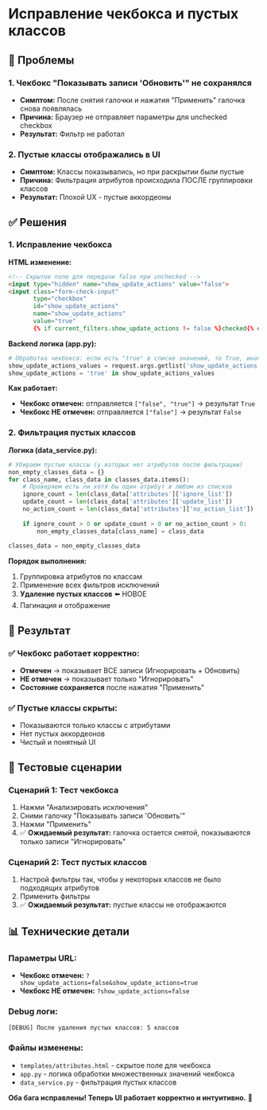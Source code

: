 # Исправление чекбокса и пустых классов

## 🐛 Проблемы

### 1. Чекбокс "Показывать записи 'Обновить'" не сохранялся
- **Симптом:** После снятия галочки и нажатия "Применить" галочка снова появлялась
- **Причина:** Браузер не отправляет параметры для unchecked checkbox
- **Результат:** Фильтр не работал

### 2. Пустые классы отображались в UI
- **Симптом:** Классы показывались, но при раскрытии были пустые
- **Причина:** Фильтрация атрибутов происходила ПОСЛЕ группировки классов
- **Результат:** Плохой UX - пустые аккордеоны

## ✅ Решения

### 1. Исправление чекбокса

**HTML изменение:**
```html
<!-- Скрытое поле для передачи false при unchecked -->
<input type="hidden" name="show_update_actions" value="false">
<input class="form-check-input" 
       type="checkbox" 
       id="show_update_actions" 
       name="show_update_actions" 
       value="true"
       {% if current_filters.show_update_actions != false %}checked{% endif %}>
```

**Backend логика (app.py):**
```python
# Обработка чекбокса: если есть "true" в списке значений, то True, иначе False
show_update_actions_values = request.args.getlist('show_update_actions')
show_update_actions = 'true' in show_update_actions_values
```

**Как работает:**
- **Чекбокс отмечен:** отправляется `["false", "true"]` → результат `True`
- **Чекбокс НЕ отмечен:** отправляется `["false"]` → результат `False`

### 2. Фильтрация пустых классов

**Логика (data_service.py):**
```python
# Убираем пустые классы (у которых нет атрибутов после фильтрации)
non_empty_classes_data = {}
for class_name, class_data in classes_data.items():
    # Проверяем есть ли хотя бы один атрибут в любом из списков
    ignore_count = len(class_data['attributes']['ignore_list'])
    update_count = len(class_data['attributes']['update_list'])
    no_action_count = len(class_data['attributes']['no_action_list'])
    
    if ignore_count > 0 or update_count > 0 or no_action_count > 0:
        non_empty_classes_data[class_name] = class_data
        
classes_data = non_empty_classes_data
```

**Порядок выполнения:**
1. Группировка атрибутов по классам
2. Применение всех фильтров исключений
3. **Удаление пустых классов** ⬅️ НОВОЕ
4. Пагинация и отображение

## 🎯 Результат

### ✅ Чекбокс работает корректно:
- **Отмечен** → показывает ВСЕ записи (Игнорировать + Обновить)
- **НЕ отмечен** → показывает только "Игнорировать"
- **Состояние сохраняется** после нажатия "Применить"

### ✅ Пустые классы скрыты:
- Показываются только классы с атрибутами
- Нет пустых аккордеонов
- Чистый и понятный UI

## 🧪 Тестовые сценарии

### Сценарий 1: Тест чекбокса
1. Нажми "Анализировать исключения"
2. Сними галочку "Показывать записи 'Обновить'"
3. Нажми "Применить"
4. ✅ **Ожидаемый результат:** галочка остается снятой, показываются только записи "Игнорировать"

### Сценарий 2: Тест пустых классов
1. Настрой фильтры так, чтобы у некоторых классов не было подходящих атрибутов
2. Применить фильтры
3. ✅ **Ожидаемый результат:** пустые классы не отображаются

## 📊 Технические детали

### Параметры URL:
- **Чекбокс отмечен:** `?show_update_actions=false&show_update_actions=true`
- **Чекбокс НЕ отмечен:** `?show_update_actions=false`

### Debug логи:
```
[DEBUG] После удаления пустых классов: 5 классов
```

### Файлы изменены:
- `templates/attributes.html` - скрытое поле для чекбокса
- `app.py` - логика обработки множественных значений чекбокса
- `data_service.py` - фильтрация пустых классов

**Оба бага исправлены! Теперь UI работает корректно и интуитивно.** 🚀 